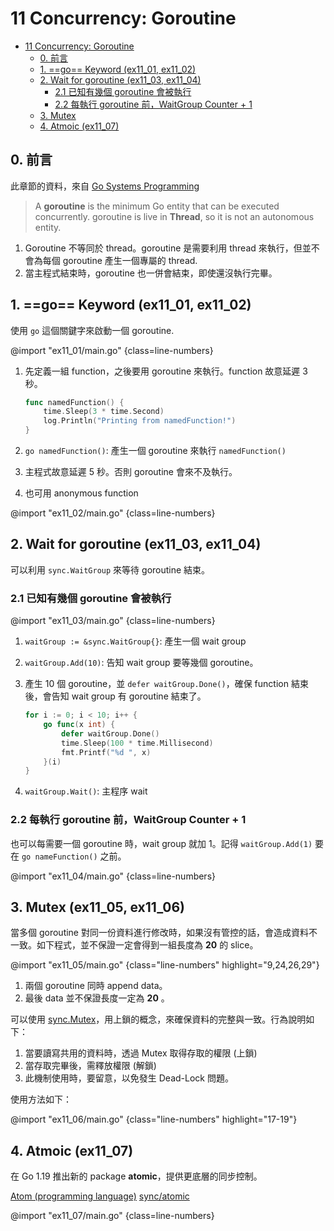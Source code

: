 # 11 Concurrency: Goroutine

<!-- @import "[TOC]" {cmd="toc" depthFrom=1 depthTo=3 orderedList=false} -->

<!-- code_chunk_output -->

- [11 Concurrency: Goroutine](#11-concurrency-goroutine)
  - [0. 前言](#0-前言)
  - [1. ==go== Keyword (ex11_01, ex11_02)](#1-go-keyword-ex11_01-ex11_02)
  - [2. Wait for goroutine (ex11_03, ex11_04)](#2-wait-for-goroutine-ex11_03-ex11_04)
    - [2.1 已知有幾個 goroutine 會被執行](#21-已知有幾個-goroutine-會被執行)
    - [2.2 每執行 goroutine 前，WaitGroup Counter + 1](#22-每執行-goroutine-前waitgroup-counter-1)
  - [3. Mutex](#3-mutex)
  - [4. Atmoic (ex11_07)](#4-atmoic-ex11_07)

<!-- /code_chunk_output -->

## 0. 前言

此章節的資料，來自 [Go Systems Programming](https://www.packtpub.com/networking-and-servers/go-systems-programming)

> A __goroutine__ is the minimum Go entity that can be executed concurrently.
> goroutine is live in __Thread__, so it is not an autonomous entity.

1. Goroutine 不等同於 thread。goroutine 是需要利用 thread 來執行，但並不會為每個 goroutine 產生一個專屬的 thread.
1. 當主程式結束時，goroutine 也一併會結束，即使還沒執行完畢。

## 1. ==go== Keyword (ex11_01, ex11_02)

使用 `go` 這個關鍵字來啟動一個 goroutine.

@import "ex11_01/main.go" {class=line-numbers}

1. 先定義一組 function，之後要用 goroutine 來執行。function 故意延遲 3 秒。

    ```go {.line-numbers}
    func namedFunction() {
        time.Sleep(3 * time.Second)
        log.Println("Printing from namedFunction!")
    }
    ```

1. `go namedFunction()`: 產生一個 goroutine 來執行 `namedFunction()`
1. 主程式故意延遲 5 秒。否則 goroutine 會來不及執行。
1. 也可用 anonymous function

@import "ex11_02/main.go" {class=line-numbers}

## 2. Wait for goroutine (ex11_03, ex11_04)

可以利用 `sync.WaitGroup` 來等待 goroutine 結束。

### 2.1 已知有幾個 goroutine 會被執行

@import "ex11_03/main.go" {class=line-numbers}

1. `waitGroup := &sync.WaitGroup{}`: 產生一個 wait group
1. `waitGroup.Add(10)`: 告知 wait group 要等幾個 goroutine。
1. 產生 10 個 goroutine，並 `defer waitGroup.Done()`，確保 function 結束後，會告知 wait group 有 goroutine 結束了。

    ```go {.line-numbers}
    for i := 0; i < 10; i++ {
        go func(x int) {
            defer waitGroup.Done()
            time.Sleep(100 * time.Millisecond)
            fmt.Printf("%d ", x)
        }(i)
    }
    ```

1. `waitGroup.Wait()`: 主程序 wait

### 2.2 每執行 goroutine 前，WaitGroup Counter + 1

也可以每需要一個 goroutine 時，wait group 就加 1。記得 `waitGroup.Add(1)` 要在 `go nameFunction()` 之前。

@import "ex11_04/main.go" {class=line-numbers}

## 3. Mutex (ex11_05, ex11_06)

當多個 goroutine 對同一份資料進行修改時，如果沒有管控的話，會造成資料不一致。如下程式，並不保證一定會得到一組長度為 __20__ 的 slice。

@import "ex11_05/main.go" {class="line-numbers" highlight="9,24,26,29"}

1. 兩個 goroutine 同時 append data。
1. 最後 data 並不保證長度一定為 __20__ 。

可以使用 [sync.Mutex](https://pkg.go.dev/sync#Mutex)，用上鎖的概念，來確保資料的完整與一致。行為說明如下：

1. 當要讀寫共用的資料時，透過 Mutex 取得存取的權限 (上鎖)
1. 當存取完畢後，需釋放權限 (解鎖)
1. 此機制使用時，要留意，以免發生 Dead-Lock 問題。

使用方法如下：

@import "ex11_06/main.go" {class="line-numbers" highlight="17-19"}

## 4. Atmoic (ex11_07)

在 Go 1.19 推出新的 package __atomic__，提供更底層的同步控制。

[Atom (programming language)](https://en.wikipedia.org/wiki/Atom_(programming_language))
[sync/atomic](https://pkg.go.dev/sync/atomic)

@import "ex11_07/main.go" {class=line-numbers}
